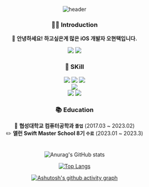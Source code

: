 <div align="center">
  
![header](https://capsule-render.vercel.app/api?type=Waving&color=75BDE0&height=250&section=header&text=Welcome!&desc=to%20🧑🏻‍💻%20Hyuntaek's%20Profile&fontSize=50%&fontColor=ffffff )

  
### 👨‍💻 Introduction
  👋 **안녕하세요! 하고싶은게 많은 iOS 개발자 오현택입니다.**
<p>
  <a href="https://developer-taeke.tistory.com/" target="_blank"><img src="https://img.shields.io/badge/-Tech Blog-black?logo=Tistory&logoColor=white?style=flat"/></a>
  <a href="mailto:htoh55@gmail.com" target="_blank"><img src="https://img.shields.io/badge/Gmail-EA4335?style=flat-square&logo=Gmail&logoColor=white"/></a>
</p>

### 📌 SKill

<img src="https://img.shields.io/badge/-iOS-%23000000?logo=Apple&logoColor=white"/>
<img src="https://img.shields.io/badge/Swift-%23F05138?logo=swift&logoColor=white"/>
<img src="https://img.shields.io/badge/UIkit-%232396F3?logo=UIkit&logoColor=white"/>
<br>
<img src="https://img.shields.io/badge/Firebase-%23FFCA28?logo=Firebase&logoColor=white"/>
<br>
<img src="https://img.shields.io/badge/Figma-%23F24E1E?logo=figma&logoColor=white"/>
<img src="https://img.shields.io/badge/Git-%23F05032?logo=Git&logoColor=white"/>

### 📚 Education

🏫 **협성대학교 컴퓨터공학과 `졸업`** (2017.03 ~ 2023.02)<br/>
✏️ **앨런 Swift Master School 8기 `수료`** (2023.01 ~ 2023.3)<br/>
  ㅤ
  
![Anurag's GitHub stats](https://github-readme-stats.vercel.app/api?username=HyunTaekO&show_icons=true&theme=tokyonight)
  
[![Top Langs](https://github-readme-stats.vercel.app/api/top-langs/?username=HyunTaekO&layout=compact)](https://github.com/choi-ik/github-readme-stats)

[![Ashutosh's github activity graph](https://github-readme-activity-graph.vercel.app/graph?username=HyunTaekO&theme=react-dark)](https://github.com/ashutosh00710/github-readme-activity-graph)

</div>
<!--
**HyunTaekO/HyunTaekO** is a ✨ _special_ ✨ repository because its `README.md` (this file) appears on your GitHub profile.

Here are some ideas to get you started:

- 🔭 I’m currently working on ...
- 🌱 I’m currently learning ...
- 👯 I’m looking to collaborate on ...
- 🤔 I’m looking for help with ...
- 💬 Ask me about ...
- 📫 How to reach me: ...
- 😄 Pronouns: ...
- ⚡ Fun fact: ...
-->
